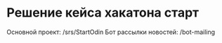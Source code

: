 # Решение кейса хакатона старт

Основной проект: /srs/StartOdin
Бот рассылки новостей: /bot-mailing
